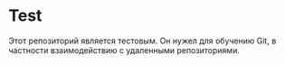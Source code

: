 # Test

Этот репозиторий является тестовым. Он нужел для обучению Git, в частности взаимодействию с удаленными репозиториями. 
